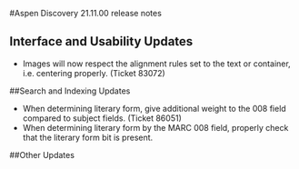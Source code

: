 #Aspen Discovery 21.11.00 release notes

## Interface and Usability Updates
- Images will now respect the alignment rules set to the text or container, i.e. centering properly. (Ticket 83072)

##Search and Indexing Updates
- When determining literary form, give additional weight to the 008 field compared to subject fields. (Ticket 86051)
- When determining literary form by the MARC 008 field, properly check that the literary form bit is present.

##Other Updates